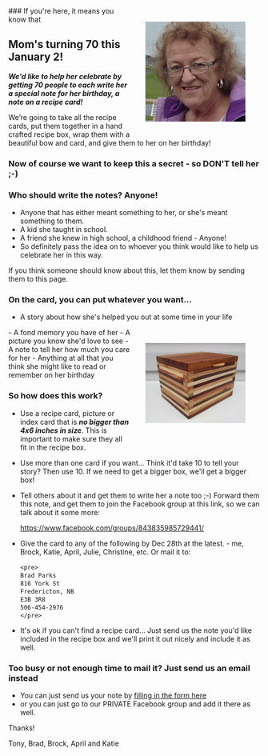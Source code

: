 <img style="border:0; padding:30px;width:200px;float: right;" src="ma.jpg">
### If you're here, it means you know that 

## Mom's turning 70 this January 2! 


***We'd like to help her celebrate by getting 70 people to each write her a special note for her birthday, a note on a recipe card!***

We’re going to take all the recipe cards, put them together in a hand crafted recipe box, wrap them with a beautiful bow and card, and give them to her on her birthday!

### Now of course we want to keep this a secret - so DON'T tell her ;-)

### Who should write the notes? Anyone! 
- Anyone that has either meant something to her, or she's meant something to them.
- A kid she taught in school.
- A friend she knew in high school, a childhood friend - Anyone! 
- So definitely pass the idea on to whoever you think would like to help us celebrate her in this way.


If you think someone should know about this, let them know by sending them to this page.

### On the card, you can put whatever you want... 
- A story about how she's helped you out at some time in your life
<img style="border:0; width:200px; padding:30px;float: right;" src="box1.jpg">
- A fond memory you have of her
- A picture you know she'd love to see
- A note to tell her how much you care for her 
- Anything at all that you think she might like to read or remember on her birthday

### So how does this work?

- Use a recipe card, picture or index card that is ***no bigger than 4x6 inches in size***. This is important to make sure they all fit in the recipe box.
- Use more than one card if you want... Think it'd take 10 to tell your story? Then use 10.  If we need to get a bigger box, we'll get a bigger box!
- Tell others about it and get them to write her a note too ;-) Forward them this note, and get them to join the Facebook group at this link, so we can talk about it some more:

    https://www.facebook.com/groups/843835985729441/

- Give the card to any of the following by Dec 28th at the latest.  - me, Brock, Katie, April, Julie, Christine, etc. Or mail it to:

      <pre>
      Brad Parks
      816 York St
      Fredericton, NB
      E3B 3R8
      506-454-2976
      </pre>
- It's ok if you can't find a recipe card... Just send us the note you'd like included in the recipe box and we'll print it out nicely and include it as well.

### Too busy or not enough time to mail it? Just send us an email instead
- You can just send us your note by [filling in the form here](http://goo.gl/forms/xPw5S11eHP)
- or you can just go to our PRIVATE Facebook group and add it there as well.

Thanks!

Tony, Brad, Brock, April and Katie


